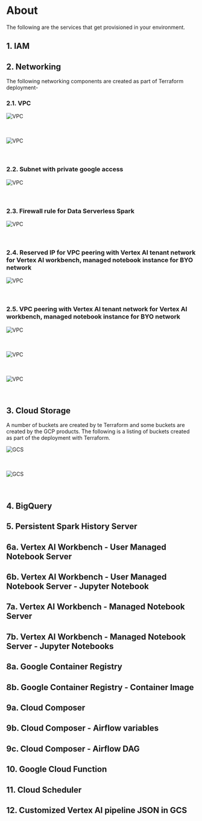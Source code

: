 # About

The following are the services that get provisioned in your environment. 

## 1. IAM

## 2. Networking
The following networking components are created as part of Terraform deployment-

### 2.1. VPC

![VPC](../06-images/module-1-networking-01.png)   
<br><br>

![VPC](../06-images/module-1-networking-02.png)   
<br><br>

### 2.2. Subnet with private google access

![VPC](../06-images/module-1-networking-03.png)   
<br><br>

### 2.3. Firewall rule for Data Serverless Spark

![VPC](../06-images/module-1-networking-05.png)   
<br><br>


### 2.4. Reserved IP for VPC peering with Vertex AI tenant network for Vertex AI workbench, managed notebook instance for BYO network

![VPC](../06-images/module-1-networking-04.png)   
<br><br>


### 2.5. VPC peering with Vertex AI tenant network for Vertex AI workbench, managed notebook instance for BYO network

![VPC](../06-images/module-1-networking-06.png)   
<br><br>

![VPC](../06-images/module-1-networking-07.png)   
<br><br>

![VPC](../06-images/module-1-networking-08.png)   
<br><br>

## 3. Cloud Storage

A number of buckets are created by te Terraform and some buckets are created by the GCP products. The following is a listing of buckets created as part of the deployment with Terraform.

![GCS](../06-images/module-1-storage-01.png)   
<br><br>

![GCS](../06-images/module-1-storage-02.png)   
<br><br>




## 4. BigQuery

## 5. Persistent Spark History Server

## 6a. Vertex AI Workbench - User Managed Notebook Server 

## 6b. Vertex AI Workbench - User Managed Notebook Server - Jupyter Notebook

## 7a. Vertex AI Workbench - Managed Notebook Server 

## 7b. Vertex AI Workbench - Managed Notebook Server - Jupyter Notebooks

## 8a. Google Container Registry

## 8b. Google Container Registry - Container Image

## 9a. Cloud Composer

## 9b. Cloud Composer - Airflow variables

## 9c. Cloud Composer - Airflow DAG

## 10. Google Cloud Function

## 11. 	Cloud Scheduler

## 12. Customized Vertex AI pipeline JSON in GCS
